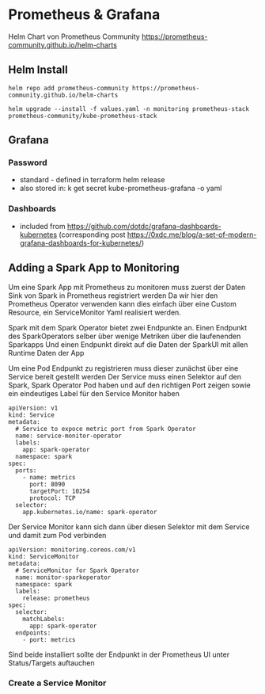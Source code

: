 # Prometheus & Grafana

Helm Chart von Prometheus Community https://prometheus-community.github.io/helm-charts

## Helm Install

```
helm repo add prometheus-community https://prometheus-community.github.io/helm-charts

helm upgrade --install -f values.yaml -n monitoring prometheus-stack prometheus-community/kube-prometheus-stack
```

## Grafana

### Password

- standard - defined in terraform helm release
- also stored in: k get secret kube-prometheus-grafana -o yaml

### Dashboards

- included from https://github.com/dotdc/grafana-dashboards-kubernetes (corresponding post https://0xdc.me/blog/a-set-of-modern-grafana-dashboards-for-kubernetes/)

## Adding a Spark App to Monitoring

Um eine Spark App mit Prometheus zu monitoren muss zuerst der Daten Sink von Spark in Prometheus registriert werden
Da wir hier den Prometheus Operator verwenden kann dies einfach über eine Custom Resource, ein ServiceMonitor Yaml realisiert werden.

Spark mit dem Spark Operator bietet zwei Endpunkte an.
Einen Endpunkt des SparkOperators selber über wenige Metriken über die laufenenden Sparkapps
Und einen Endpunkt direkt auf die Daten der SparkUI mit allen Runtime Daten der App

Um eine Pod Endpunkt zu registrieren muss dieser zunächst über eine Service bereit gestellt werden
Der Service muss einen Selektor auf den Spark, Spark Operator Pod haben und auf den richtigen Port zeigen sowie ein eindeutiges Label für den Service Monitor haben

```
apiVersion: v1
kind: Service
metadata:
  # Service to expoce metric port from Spark Operator
  name: service-monitor-operator
  labels:
    app: spark-operator
  namespace: spark
spec:
  ports:
    - name: metrics
      port: 8090
      targetPort: 10254
      protocol: TCP
  selector:
    app.kubernetes.io/name: spark-operator
```

Der Service Monitor kann sich dann über diesen Selektor mit dem Service und damit zum Pod verbinden

```
apiVersion: monitoring.coreos.com/v1
kind: ServiceMonitor
metadata:
  # ServiceMonitor for Spark Operator
  name: monitor-sparkoperator
  namespace: spark
  labels:
    release: prometheus
spec:
  selector:
    matchLabels:
      app: spark-operator
  endpoints:
    - port: metrics
```

Sind beide installiert sollte der Endpunkt in der Prometheus UI unter Status/Targets auftauchen

### Create a Service Monitor

###
